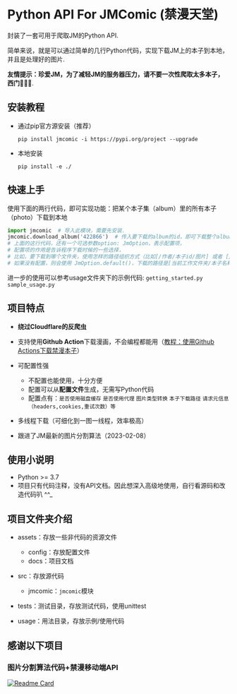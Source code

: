 # Python API For JMComic (禁漫天堂)

封装了一套可用于爬取JM的Python API.

简单来说，就是可以通过简单的几行Python代码，实现下载JM上的本子到本地，并且是处理好的图片.

**友情提示：珍爱JM，为了减轻JM的服务器压力，请不要一次性爬取太多本子，西门🙏🙏🙏**.

## 安装教程

* 通过pip官方源安装（推荐）

  ```shell
  pip install jmcomic -i https://pypi.org/project --upgrade
  ```
* 本地安装

  ```shell
  pip install -e ./
  ```

## 快速上手

使用下面的两行代码，即可实现功能：把某个本子集（album）里的所有本子（photo）下载到本地

```python
import jmcomic  # 导入此模块，需要先安装.
jmcomic.download_album('422866')  # 传入要下载的album的id，即可下载整个album到本地.
# 上面的这行代码，还有一个可选参数option: JmOption，表示配置项，
# 配置项的作用是告诉程序下载时候的一些选择，
# 比如，要下载到哪个文件夹，使用怎样的路径组织方式（比如[/作者/本子id/图片] 或者 [/作者/本子名称/图片]）.
# 如果没有配置，则会使用 JmOption.default()，下载的路径是[当前工作文件夹/本子名称/图片].
```

进一步的使用可以参考usage文件夹下的示例代码: `getting_started.py` `sample_usage.py`

## 项目特点

- **绕过Cloudflare的反爬虫**
- 支持使用**Github Action**下载漫画，不会编程都能用（[教程：使用Github Actions下载禁漫本子](./assets/docs/教程：使用Github%20Actions下载禁漫本子.md)）
- 可配置性强

  - 不配置也能使用，十分方便
  - 配置可以从**配置文件**生成，无需写Python代码
  - 配置点有：`是否使用磁盘缓存`  `是否使用代理` `图片类型转换` `本子下载路径` `请求元信息（headers,cookies,重试次数）等 `
- 多线程下载（可细化到一图一线程，效率极高）
- 跟进了JM最新的图片分割算法（2023-02-08）

## 使用小说明

* Python >= 3.7
* 项目只有代码注释，没有API文档。因此想深入高级地使用，自行看源码和改造代码叭 ^^_

## 项目文件夹介绍

* assets：存放一些非代码的资源文件

  * config：存放配置文件
  * docs：项目文档
* src：存放源代码

  * jmcomic：`jmcomic`模块
* tests：测试目录，存放测试代码，使用unittest
* usage：用法目录，存放示例/使用代码

## 感谢以下项目

### 图片分割算法代码+禁漫移动端API

[![Readme Card](https://github-readme-stats.vercel.app/api/pin/?username=tonquer&repo=JMComic-qt)](https://github.com/tonquer/JMComic-qt)
